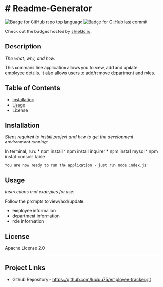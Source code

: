 # # Readme-Generator
   ![Badge for GitHub repo top language](https://img.shields.io/github/languages/top/luuluu75/employee-tracker?style=flat&logo=appveyor) ![Badge for GitHub last commit](https://img.shields.io/github/last-commit/luuluu75/readme-generator?style=flat&logo=appveyor)
   
   Check out the badges hosted by [shields.io](https://shields.io/).
   
   
   ## Description 
   
   *The what, why, and how:* 
   
   This command line application allows you to view, add and update employee details. It also allows users to add/remove department and roles.
   ## Table of Contents
   * [Installation](#installation)
   * [Usage](#usage)
   * [License](#license)
   
   ## Installation
   
   *Steps required to install project and how to get the development environment running:*
   
   In terminal, run:
    * npm install
    * npm install inquirer
    * npm install mysql
    * npm install console.table
    
    You are now ready to run the application - just run node index.js!
   
   ## Usage 
   
   *Instructions and examples for use:*
   
   Follow the prompts to view/add/update:
   * employee information
   * department information
   * role information
   
   ## License
   
   Apache License 2.0
   
   ---

   ## Project Links

   * Github Repository - https://github.com/luuluu75/employee-tracker.git
